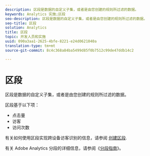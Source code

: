 ```yaml
---
description: 区段是数据的自定义子集，或者是由您创建的规则所过滤的数据。
keywords: Analytics 实施;区段
seo-description: 区段是数据的自定义子集，或者是由您创建的规则所过滤的数据。
seo-title: 区段
solution: Analytics
title: 区段
topic: 开发人员和实施
uuid: 090a3aa1-2625-4bfe-8221-e24d0621040a
translation-type: tm+mt
source-git-commit: 8c4c368a84ba5499d85f0b7512c99de47ddb14c2

---
```



# 区段

区段是数据的自定义子集，或者是由您创建的规则所过滤的数据。

区段基于以下项：

* 点击量
* 访客
* 访问次数

有关如何使用区段实现跨设备访客识别的信息，请参阅 [创建区段](/help/implement/js-implementation/xdevice-visid/segments.md).

有关 Adobe Analytics 分段的详细信息，请参阅《[分段指南](https://marketing.adobe.com/resources/help/en_US/analytics/segment/)》。
